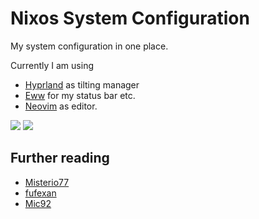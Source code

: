 # Nixos System Configuration

My system configuration in one place.

Currently I am using 
* [Hyprland](https://github.com/hyprwm/Hyprland) as tilting manager
* [Eww](https://github.com/elkowar/eww) for my status bar etc.
* [Neovim](https://github.com/neovim/neovim) as editor.

![](./image/wallpaper.png)
![](./images/terminal.png)

## Further reading
* [Misterio77](https://github.com/Misterio77)
* [fufexan](https://github.com/fufexan)
* [Mic92](https://github.com/Mic92)
